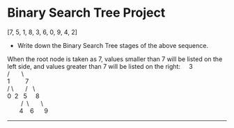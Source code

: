 # Binary Search Tree Project
[7, 5, 1, 8, 3, 6, 0, 9, 4, 2]

-  Write down the Binary Search Tree stages of the above sequence.

When the root node is taken as 7, values smaller than 7 will be listed on the left side, and values greater than 7 will be listed on the right:
  &nbsp;   &nbsp;   3 <br>
        / &nbsp;  &nbsp;  &nbsp;&nbsp;\ <br>
    1&nbsp; &nbsp; &nbsp;&nbsp; &nbsp;  7 <br>
   /&nbsp;\ &nbsp;  &nbsp; &nbsp; / &nbsp; \ <br>
  0&nbsp; 2  &nbsp; 5 &nbsp; &nbsp; 8 <br>
&nbsp; &nbsp;&nbsp;&nbsp; &nbsp; / &nbsp;\ &nbsp;  &nbsp; &nbsp; \ <br>
&nbsp; &nbsp;&nbsp;&nbsp;&nbsp; 4 &nbsp;  &nbsp;6 &nbsp;&nbsp;&nbsp; &nbsp;9

---

